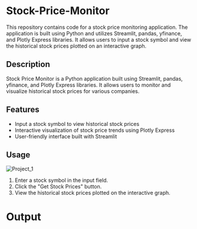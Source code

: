 # Stock-Price-Monitor
This repository contains code for a stock price monitoring application. The application is built using Python and utilizes Streamlit, pandas, yfinance, and Plotly Express libraries. It allows users to input a stock symbol and view the historical stock prices plotted on an interactive graph.

## Description

Stock Price Monitor is a Python application built using Streamlit, pandas, yfinance, and Plotly Express libraries. It allows users to monitor and visualize historical stock prices for various companies.

## Features

- Input a stock symbol to view historical stock prices
- Interactive visualization of stock price trends using Plotly Express
- User-friendly interface built with Streamlit


## Usage


![Project_1](https://github.com/GauravBohra2001/Stock-Price-Monitor/assets/113661738/7cdcac25-d6b4-45b5-8646-8fd840e656f1)















1. Enter a stock symbol in the input field.
2. Click the "Get Stock Prices" button.
3. View the historical stock prices plotted on the interactive graph.

# Output
